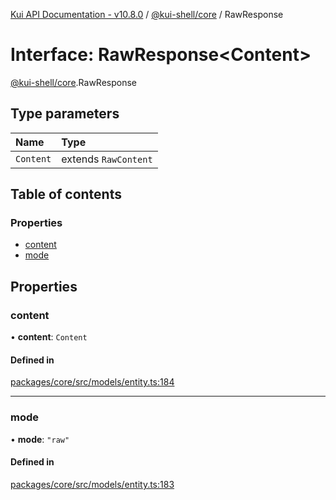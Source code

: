 [Kui API Documentation - v10.8.0](../README.md) / [@kui-shell/core](../modules/kui_shell_core.md) / RawResponse

# Interface: RawResponse<Content\>

[@kui-shell/core](../modules/kui_shell_core.md).RawResponse

## Type parameters

| Name      | Type                 |
| :-------- | :------------------- |
| `Content` | extends `RawContent` |

## Table of contents

### Properties

- [content](kui_shell_core.RawResponse.md#content)
- [mode](kui_shell_core.RawResponse.md#mode)

## Properties

### content

• **content**: `Content`

#### Defined in

[packages/core/src/models/entity.ts:184](https://github.com/mra-ruiz/kui/blob/a3b5e3edf/packages/core/src/models/entity.ts#L184)

---

### mode

• **mode**: `"raw"`

#### Defined in

[packages/core/src/models/entity.ts:183](https://github.com/mra-ruiz/kui/blob/a3b5e3edf/packages/core/src/models/entity.ts#L183)
